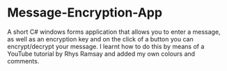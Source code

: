 # Message-Encryption-App
A short C# windows forms application that allows you to enter a message, as well as an encryption key and on the click of a button you can encrypt/decrypt your message. I learnt how to do this by means of a YouTube tutorial by Rhys Ramsay and added my own colours and comments.
